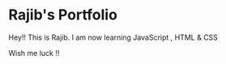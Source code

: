 # Rajib's Portfolio

Hey!! This is Rajib. 
I am now learning JavaScript , HTML & CSS

Wish me luck !!
